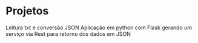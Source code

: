 # Projetos

Leitura txt e conversão JSON
Aplicação em python com Flask gerando um serviço via Rest para retorno dos dados em JSON 
